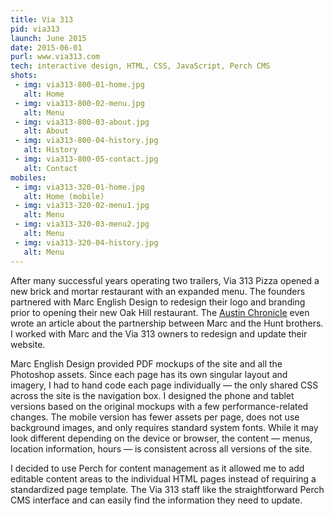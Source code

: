 ```yaml
---
title: Via 313
pid: via313
launch: June 2015
date: 2015-06-01
purl: www.via313.com
tech: interactive design, HTML, CSS, JavaScript, Perch CMS
shots:
 - img: via313-800-01-home.jpg
   alt: Home
 - img: via313-800-02-menu.jpg
   alt: Menu
 - img: via313-800-03-about.jpg
   alt: About
 - img: via313-800-04-history.jpg
   alt: History
 - img: via313-800-05-contact.jpg
   alt: Contact
mobiles:      
 - img: via313-320-01-home.jpg
   alt: Home (mobile)
 - img: via313-320-02-menu1.jpg
   alt: Menu
 - img: via313-320-03-menu2.jpg
   alt: Menu
 - img: via313-320-04-history.jpg
   alt: Menu      
---
```

After many successful years operating two trailers, Via 313 Pizza opened a new brick and mortar restaurant with an expanded menu. The founders partnered with Marc English Design to redesign their logo and branding prior to opening their new Oak Hill restaurant. The [Austin Chronicle](https://www.austinchronicle.com/daily/design/2015-06-29/via-313-defining-pizza-designing-detroit/) even wrote an article about the partnership between Marc and the Hunt brothers. I worked with Marc and the Via 313 owners to redesign and update their website.

Marc English Design provided PDF mockups of the site and all the Photoshop assets. Since each page has its own singular layout and imagery, I had to hand code each page individually &mdash; the only shared CSS across the site is the navigation box. I designed the phone and tablet versions based on the original mockups with a few performance-related changes. The mobile version has fewer assets per page, does not use background images, and only requires standard system fonts. While it may look different depending on the device or browser, the content &mdash; menus, location information, hours &mdash; is consistent across all versions of the site.

I decided to use Perch for content management as it allowed me to add editable content areas to the individual HTML pages instead of requiring a standardized page template. The Via 313 staff like the straightforward Perch CMS interface and can easily find the information they need to update.
